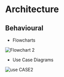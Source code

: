 




# Architecture


## Behavioural

   * Flowcharts
   
![Flowchart 2](https://user-images.githubusercontent.com/99003477/155082539-a7bd8bdb-0564-4f39-bf80-000b2c38f9ef.png)

   
   

   * Use Case Diagrams


![use CASE2](https://user-images.githubusercontent.com/99003477/155082967-387127c6-5b91-498d-bd1f-36e401ae92ec.png)
